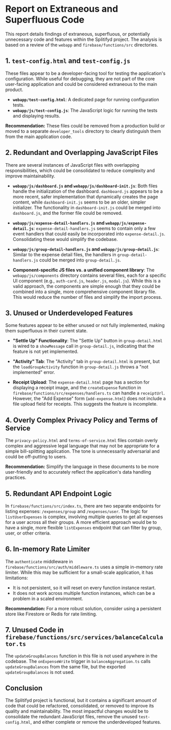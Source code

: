 # Report on Extraneous and Superfluous Code

This report details findings of extraneous, superfluous, or potentially unnecessary code and features within the Splitifyd project. The analysis is based on a review of the `webapp` and `firebase/functions/src` directories.

## 1. `test-config.html` and `test-config.js`

These files appear to be a developer-facing tool for testing the application's configuration. While useful for debugging, they are not part of the core user-facing application and could be considered extraneous to the main product.

- **`webapp/test-config.html`**: A dedicated page for running configuration tests.
- **`webapp/js/test-config.js`**: The JavaScript logic for running the tests and displaying results.

**Recommendation:** These files could be removed from a production build or moved to a separate `developer_tools` directory to clearly distinguish them from the main application code.

## 2. Redundant and Overlapping JavaScript Files

There are several instances of JavaScript files with overlapping responsibilities, which could be consolidated to reduce complexity and improve maintainability.

- **`webapp/js/dashboard.js` and `webapp/js/dashboard-init.js`**: Both files handle the initialization of the dashboard. `dashboard.js` appears to be a more recent, safer implementation that dynamically creates the page content, while `dashboard-init.js` seems to be an older, simpler initializer. The functionality in `dashboard-init.js` could be merged into `dashboard.js`, and the former file could be removed.

- **`webapp/js/expense-detail-handlers.js` and `webapp/js/expense-detail.js`**: `expense-detail-handlers.js` seems to contain only a few event handlers that could easily be incorporated into `expense-detail.js`. Consolidating these would simplify the codebase.

- **`webapp/js/group-detail-handlers.js` and `webapp/js/group-detail.js`**: Similar to the expense detail files, the handlers in `group-detail-handlers.js` could be merged into `group-detail.js`.

- **Component-specific JS files vs. a unified component library**: The `webapp/js/components` directory contains several files, each for a specific UI component (e.g., `auth-card.js`, `header.js`, `modal.js`). While this is a valid approach, the components are simple enough that they could be combined into a single, more comprehensive component library file. This would reduce the number of files and simplify the import process.

## 3. Unused or Underdeveloped Features

Some features appear to be either unused or not fully implemented, making them superfluous in their current state.

- **"Settle Up" Functionality**: The "Settle Up" button in `group-detail.html` is wired to a `showMessage` call in `group-detail.js`, indicating that the feature is not yet implemented.

- **"Activity" Tab**: The "Activity" tab in `group-detail.html` is present, but the `loadGroupActivity` function in `group-detail.js` throws a "not implemented" error.

- **Receipt Upload**: The `expense-detail.html` page has a section for displaying a receipt image, and the `createExpense` function in `firebase/functions/src/expenses/handlers.ts` can handle a `receiptUrl`. However, the "Add Expense" form (`add-expense.html`) does not include a file upload field for receipts. This suggests the feature is incomplete.

## 4. Overly Complex Privacy Policy and Terms of Service

The `privacy-policy.html` and `terms-of-service.html` files contain overly complex and aggressive legal language that may not be appropriate for a simple bill-splitting application. The tone is unnecessarily adversarial and could be off-putting to users.

**Recommendation:** Simplify the language in these documents to be more user-friendly and to accurately reflect the application's data handling practices.

## 5. Redundant API Endpoint Logic

In `firebase/functions/src/index.ts`, there are two separate endpoints for listing expenses: `/expenses/group` and `/expenses/user`. The logic for `listUserExpenses` is complex, involving multiple queries to get all expenses for a user across all their groups. A more efficient approach would be to have a single, more flexible `listExpenses` endpoint that can filter by group, user, or other criteria.

## 6. In-memory Rate Limiter

The `authenticate` middleware in `firebase/functions/src/auth/middleware.ts` uses a simple in-memory rate limiter. While this may be sufficient for a small-scale application, it has limitations:

- It is not persistent, so it will reset on every function instance restart.
- It does not work across multiple function instances, which can be a problem in a scaled environment.

**Recommendation:** For a more robust solution, consider using a persistent store like Firestore or Redis for rate limiting.

## 7. Unused Code in `firebase/functions/src/services/balanceCalculator.ts`

The `updateGroupBalances` function in this file is not used anywhere in the codebase. The `onExpenseWrite` trigger in `balanceAggregation.ts` calls `updateGroupBalances` from the same file, but the exported `updateGroupBalances` is not used.

## Conclusion

The Splitifyd project is functional, but it contains a significant amount of code that could be refactored, consolidated, or removed to improve its quality and maintainability. The most impactful changes would be to consolidate the redundant JavaScript files, remove the unused `test-config.html`, and either complete or remove the underdeveloped features.
